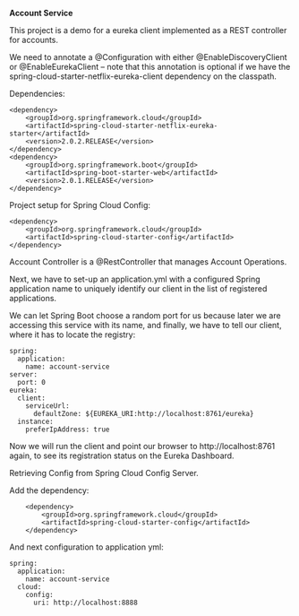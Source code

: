 **Account Service**

This project is a demo for a eureka client implemented as a REST controller for accounts.

We need to annotate a @Configuration with either @EnableDiscoveryClient or @EnableEurekaClient – note that this annotation is optional if we have the spring-cloud-starter-netflix-eureka-client dependency on the classpath.

Dependencies:

```
<dependency>
    <groupId>org.springframework.cloud</groupId>
    <artifactId>spring-cloud-starter-netflix-eureka-starter</artifactId>
    <version>2.0.2.RELEASE</version>
</dependency>
<dependency>
    <groupId>org.springframework.boot</groupId>
    <artifactId>spring-boot-starter-web</artifactId>
    <version>2.0.1.RELEASE</version>
</dependency>
```

Project setup for Spring Cloud Config:

```
<dependency>
    <groupId>org.springframework.cloud</groupId>
    <artifactId>spring-cloud-starter-config</artifactId>
</dependency>
```

Account Controller is a @RestController that manages Account Operations.

Next, we have to set-up an application.yml with a configured Spring application name to uniquely identify our client in the list of registered applications.

We can let Spring Boot choose a random port for us because later we are accessing this service with its name, and finally, we have to tell our client, where it has to locate the registry:

```
spring:
  application:
    name: account-service
server:
  port: 0
eureka:
  client:
    serviceUrl:
      defaultZone: ${EUREKA_URI:http://localhost:8761/eureka}
  instance:
    preferIpAddress: true
```    

Now we will run the client and point our browser to http://localhost:8761 again, to see its registration status on the Eureka Dashboard.

Retrieving Config from Spring Cloud Config Server.

Add the dependency:
```
    <dependency>
        <groupId>org.springframework.cloud</groupId>
        <artifactId>spring-cloud-starter-config</artifactId>
    </dependency>
```

And next configuration to application yml:

```
spring:
  application:
    name: account-service
  cloud:
    config:
      uri: http://localhost:8888
```